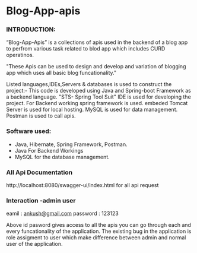 # Blog-App-apis 

<h3>INTRODUCTION:</h3>
“Blog-App-Apis” is a collections of apis used in the backend of a blog app to perfrom various task related to blod app
which includes CURD operatinos.

"These Apis can be used to design and develop and variation of blogging app which uses all basic blog funcationality."

Listed languages,IDEs,Servers & databases is used to construct the project:-
This code is developed using Java and Spring-boot Framework as a backend language.
"STS- Spring Tool Suit" IDE is used for developing the project.
For Backend working spring framework is used.
embeded Tomcat Server is used for local hosting.
MySQL is used for data management. 
Postman is used to call apis.

### Software used:
- Java, Hibernate, Spring Framework, Postman.
- Java For Backend Workings
- MySQL for the database management.

### All Api Documentation
http://localhost:8080/swagger-ui/index.html for all api request 

### Interaction -admin user
eamil : ankush@gmail.com
password : 123123

Above id pasword gives access to all the apis you can go through each and every funcationality of the application.
The existing bug in the application is role assigment to user which make difference between admin and normal user of the application.
